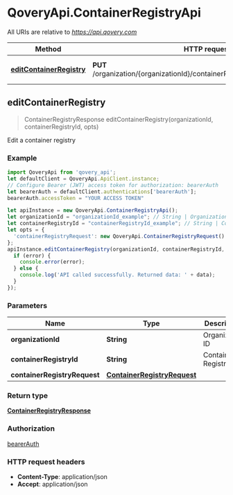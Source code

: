 # QoveryApi.ContainerRegistryApi

All URIs are relative to *https://api.qovery.com*

Method | HTTP request | Description
------------- | ------------- | -------------
[**editContainerRegistry**](ContainerRegistryApi.md#editContainerRegistry) | **PUT** /organization/{organizationId}/containerRegistry/{containerRegistryId} | Edit a container registry



## editContainerRegistry

> ContainerRegistryResponse editContainerRegistry(organizationId, containerRegistryId, opts)

Edit a container registry

### Example

```javascript
import QoveryApi from 'qovery_api';
let defaultClient = QoveryApi.ApiClient.instance;
// Configure Bearer (JWT) access token for authorization: bearerAuth
let bearerAuth = defaultClient.authentications['bearerAuth'];
bearerAuth.accessToken = "YOUR ACCESS TOKEN"

let apiInstance = new QoveryApi.ContainerRegistryApi();
let organizationId = "organizationId_example"; // String | Organization ID
let containerRegistryId = "containerRegistryId_example"; // String | Container Registry ID
let opts = {
  'containerRegistryRequest': new QoveryApi.ContainerRegistryRequest() // ContainerRegistryRequest | 
};
apiInstance.editContainerRegistry(organizationId, containerRegistryId, opts, (error, data, response) => {
  if (error) {
    console.error(error);
  } else {
    console.log('API called successfully. Returned data: ' + data);
  }
});
```

### Parameters


Name | Type | Description  | Notes
------------- | ------------- | ------------- | -------------
 **organizationId** | **String**| Organization ID | 
 **containerRegistryId** | **String**| Container Registry ID | 
 **containerRegistryRequest** | [**ContainerRegistryRequest**](ContainerRegistryRequest.md)|  | [optional] 

### Return type

[**ContainerRegistryResponse**](ContainerRegistryResponse.md)

### Authorization

[bearerAuth](../README.md#bearerAuth)

### HTTP request headers

- **Content-Type**: application/json
- **Accept**: application/json

